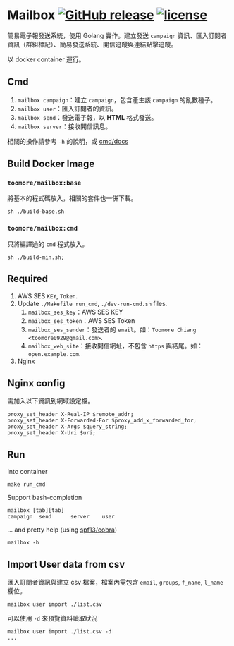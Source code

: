 Mailbox  [![GitHub release](https://img.shields.io/github/release/toomore/mailbox.svg)](https://github.com/toomore/mailbox/releases) [![license](https://img.shields.io/github/license/toomore/mailbox.svg)](https://github.com/toomore/mailbox/blob/master/LICENSE)
=====================
簡易電子報發送系統，使用 Golang 實作。建立發送 `campaign` 資訊、匯入訂閱者資訊（群組標記）、簡易發送系統、開信追蹤與連結點擊追蹤。

以 docker container 運行。

Cmd
----
1. `mailbox campaign`：建立 `campaign`，包含產生該 `campaign` 的亂數種子。
2. `mailbox user`：匯入訂閱者的資訊。
3. `mailbox send`：發送電子報，以 **HTML** 格式發送。
4. `mailbox server`：接收開信訊息。

相關的操作請參考 `-h` 的說明，或 [cmd/docs](cmd/docs/mailbox.md)

Build Docker Image
-------------------
### `toomore/mailbox:base`
將基本的程式碼放入，相關的套件也一併下載。

    sh ./build-base.sh

### `toomore/mailbox:cmd`
只將編譯過的 `cmd` 程式放入。

    sh ./build-min.sh;

Required
---------
1. AWS SES `KEY`, `Token`.
2. Update `./Makefile run_cmd`, `./dev-run-cmd.sh` files.
    1. `mailbox_ses_key`：AWS SES KEY
    2. `mailbox_ses_token`：AWS SES Token
    3. `mailbox_ses_sender`：發送者的 `email`。如：`Toomore Chiang <toomore0929@gmail.com>`.
    4. `mailbox_web_site`：接收開信網址，不包含 `https` 與結尾。如：`open.example.com`.
3. Nginx

Nginx config
-------------
需加入以下資訊到網域設定檔。

    proxy_set_header X-Real-IP $remote_addr;
    proxy_set_header X-Forwarded-For $proxy_add_x_forwarded_for;
    proxy_set_header X-Args $query_string;
    proxy_set_header X-Uri $uri;

Run
----
Into container

    make run_cmd

Support bash-completion

    mailbox [tab][tab]
    campaign  send      server    user

... and pretty help (using [spf13/cobra](https://github.com/spf13/cobra))

    mailbox -h

Import User data from csv
--------------------------
匯入訂閱者資訊與建立 csv 檔案，檔案內需包含 `email`, `groups`, `f_name`, `l_name` 欄位。

    mailbox user import ./list.csv

可以使用 `-d` 來預覽資料讀取狀況

    mailbox user import ./list.csv -d
    ...
